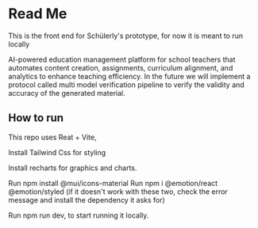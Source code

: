 # Read Me

This is the front end for Schülerly's prototype, for now it is meant to run locally

AI-powered education management platform for school teachers that automates content creation, assignments, curriculum alignment, and analytics to enhance teaching efficiency. In the future we will implement a protocol called multi model verification pipeline to verify the validity and accuracy of the generated material.

## How to run
This repo uses Reat + Vite,

Install Tailwind Css for styling

Install recharts for graphics and charts.

Run npm install @mui/icons-material
Run npm i @emotion/react @emotion/styled (if it doesn't work with these two, check the error message and install the dependency it asks for)

Run npm run dev, to start running it locally.

